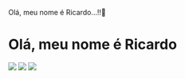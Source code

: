 Olá, meu nome é Ricardo...!!👋

<h1> Olá, meu nome é Ricardo </h1>

<div>
  <img src="https://github-readme-stats.vercel.app/api?username=RicToni&theme=dark&show_icons=true&hide_border=false&count_private=true">
  <img src="https://github-readme-stats.vercel.app/api/top-langs/?username=RicToni&theme=dark&show_icons=true&hide_border=false&layout=compact">
  <img src="https://github-readme-streak-stats.herokuapp.com/?user=RicToni&theme=dark&hide_border=false">
</div>

